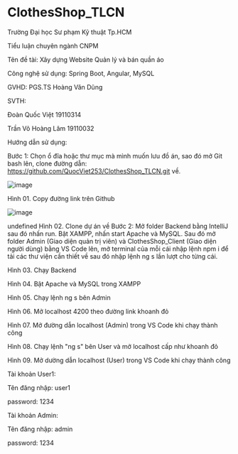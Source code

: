 # ClothesShop_TLCN

Trường Đại học Sư phạm Kỹ thuật Tp.HCM

Tiểu luận chuyên ngành CNPM

Tên đề tài: Xây dựng Website Quản lý và bán quần áo

Công nghệ sử dụng: Spring Boot, Angular, MySQL

GVHD: PGS.TS Hoàng Văn Dũng

SVTH:

Đoàn Quốc Việt       19110314

Trần Võ Hoàng Lâm    19110032

Hướng dẫn sử dụng:

Bước 1: Chọn ổ đĩa hoặc thư mục mà mình muốn lưu đồ án, sao đó mở Git bash lên, clone đường dẫn: https://github.com/QuocViet253/ClothesShop_TLCN.git về.
 
![image](https://user-images.githubusercontent.com/113351997/208158887-f68e707b-5768-4bae-911f-7b1211aa2f69.png)

Hình 01. Copy đường link trên Github

![image](https://user-images.githubusercontent.com/113351997/208158924-74e3157f-d3e9-4a9d-99c3-db23a746edea.png)

undefined
Hình 02. Clone dự án về
Bước 2:  Mở folder Backend bằng IntelliJ sau đó nhấn run. Bật XAMPP, nhấn start Apache và MySQL. Sau đó mở folder Admin (Giao diện quản trị viên) và ClothesShop_Client (Giao diện người dùng) bằng VS Code lên, mở terminal của mỗi cái nhập lệnh npm i để tải các thư viện cần thiết về sau đó nhập lệnh ng s lần lượt cho từng cái.
 
Hình 03. Chạy Backend
 
Hình 04. Bật Apache và MySQL trong XAMPP
 
Hình 05. Chạy lệnh ng s bên Admin
 
Hình 06. Mở localhost 4200 theo đường link khoanh đỏ
  
Hình 07. Mở đường dẫn localhost (Admin) trong VS Code khi chạy thành công
 
Hình 08. Chạy lệnh "ng s" bên User và mở localhost cấp như khoanh đỏ

 
Hình 09. Mở dường dẫn localhost (User) trong VS Code khi chạy thành công



Tài khoản User1:

Tên đăng nhập: user1

password: 1234

Tài khoản Admin:

Tên đăng nhập: admin

password: 1234
